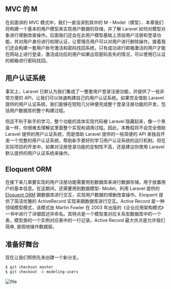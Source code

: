 ## MVC 的 M

在前面讲的 MVC 模式中，我们一直没讲到其中的 M - Model（模型），本章我们将构建一个基本的用户模型来实现用户数据的存储，并了解 Laravel 如何对模型对象进行增删改查操作。后面我们还会在此用户模型基础上添加用户注册和登录功能，并对用户身份进行权限认证，让管理员用户可以对用户进行删除操作。接着我们还会构建一套用户账号激活和密码找回系统，只有成功进行邮箱激活的用户才能在网站上进行登录，激活成功后的用户如果出现密码丢失的情况，可以使用已认证的邮箱进行密码找回。

## 用户认证系统

事实上，Laravel 已默认为我们集成了一整套用户登录注册功能，并提供了一些非常方便的 API，让我们可以快速构建自己的用户认证系统。如果完全借助 Laravel 提供的用户认证系统，我们能够在短短几分钟便完成整个登录注册功能的开发，包括用户数据库的整个构建过程。

但这不利于新手的学习，整个功能的具体实现代码被 Laravel 隐藏起来，像一个黑盒一样，你很难去理解这里面整个实现和调用过程。因此，本教程将不会完全借助 Laravel 提供的用户认证系统，而是借助 Laravel 提供的一些简便的 API 来独自开发一个完整的用户认证系统，帮助新手更好的学习用户认证系统的运行机制。但在实际项目的开发中，如果对注册登录功能的定制性不高，还是建议你使用 Laravel 默认提供的用户认证系统来操作。

## Eloquent ORM

在接下来几章要实现的用户注册功能需要用到数据库来进行数据存储，用于放置用户的基本信息。在这期间，还需要用到数据模型- Model，利用 Laravel 提供的 [Eloquent ORM](http://d.laravel-china.org/docs/5.5/eloquent) 跟数据库进行交互，实现用户数据的增删改查操作。Eloquent 提供了简洁优雅的 ActiveRecord 实现来跟数据库进行交互。Active Record 是一种领域模型模式，该模式由 Martin Fowler 在 2003 年出版的《企业应用架构模式》一书中进行了详细叙述并命名。其特点是一个模型类对应关系型数据库中的一个表，模型类的一个实例对应表中的一行记录。Active Record 最大优点是允许我们简单, 直观地操作数据层。

## 准备好舞台

现在让我们照例先来创建一个新分支。

```bash
$ git checkout master
$ git checkout -b modeling-users
```
![file](https://fsdhubcdn.phphub.org/uploads/images/201708/02/1/YhMuumESk1.png)